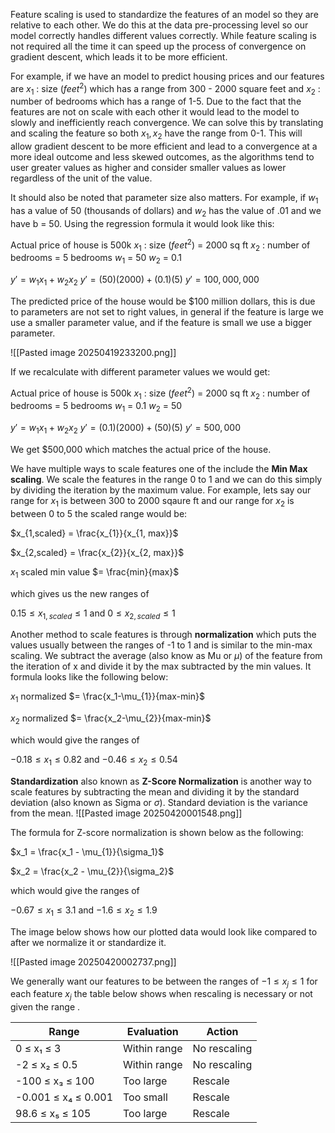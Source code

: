 Feature scaling is used to standardize the features of an model so they are relative to each other. We do this at the data pre-processing level so our model correctly handles different values correctly. While feature scaling is not required all the time it can speed up the process of convergence on gradient descent, which leads it to be more efficient. 

For example, if we have an model to predict housing prices and our features are $x_1$ : size ($feet^2$) which has a range from 300 - 2000 square feet and $x_2$ : number of bedrooms which has a range of 1-5. Due to the fact that the features are not on scale with each other it would lead to the model to slowly and inefficiently reach convergence. We can solve this by translating and scaling the feature so both $x_1, x_2$ have the range from 0-1. This will allow gradient descent to be more efficient and lead to a convergence at a more ideal outcome and less skewed outcomes, as the algorithms tend to user greater values as higher and consider smaller values as lower regardless of the unit of the value.

It should also be noted that parameter size also matters. For example, if $w_1$ has a value of 50 (thousands of dollars) and $w_2$ has the value of .01 and we have b = 50. Using the regression formula it would look like this:

Actual price of house is 500k
$x_1$ : size ($feet^2$) = 2000 sq ft
$x_2$ : number of bedrooms = 5 bedrooms
$w_1$ = 50
$w_2$ = 0.1

$y' = w_1 x_1 + w_2 x_2$
$y' = (50)(2000) + (0.1)(5)$
$y' = 100,000,000$

The predicted price of the house would be $100 million dollars, this is due to parameters are not set to right values, in general if the feature is large we use a smaller parameter value, and if the feature is small we use a bigger parameter.

![[Pasted image 20250419233200.png]]

If we recalculate with different parameter values we would get:

 Actual price of house is 500k
$x_1$ : size ($feet^2$) = 2000 sq ft
$x_2$ : number of bedrooms = 5 bedrooms
$w_1$ = 0.1
$w_2$ = 50

$y' = w_1 x_1 + w_2 x_2$
$y' = (0.1)(2000) + (50)(5)$
$y' = 500,000$

We get $500,000 which matches the actual price of the house.

We have multiple ways to scale features one of the include the **Min Max scaling**. We scale the features in the range 0 to 1 and we can do this simply by dividing the iteration by the maximum value. For example, lets say our range for $x_1$ is between 300 to 2000 sqaure ft and our range for $x_2$ is between 0 to 5 the scaled range would be:

$x_{1,scaled} = \frac{x_{1}}{x_{1, max}}$

$x_{2,scaled} = \frac{x_{2}}{x_{2, max}}$

$x_{1}$ scaled min value $= \frac{min}{max}$

which gives us the new ranges of 

$0.15 \le x_{1,scaled} \le 1$ and $0 \le x_{2,scaled} \le 1$

Another method to scale features is through **normalization** which puts the values usually between the ranges of -1 to 1 and is similar to the min-max scaling. We subtract the average (also know as Mu or $\mu$) of the feature from the iteration of x and divide it by the max subtracted by the min values. It formula looks like the following below:

$x_1$ normalized $= \frac{x_1-\mu_{1}}{max-min}$ 

$x_2$ normalized $= \frac{x_2-\mu_{2}}{max-min}$ 

which would give the ranges of

$-0.18 \le x_1 \le 0.82$ and $-0.46 \le x_2 \le 0.54$

**Standardization** also known as **Z-Score Normalization** is another way to scale features by subtracting the mean and dividing it by the standard deviation (also known as Sigma or $\sigma$). Standard deviation is the variance from the mean. 
![[Pasted image 20250420001548.png]]

The formula for Z-score normalization is shown below as the following:

$x_1 = \frac{x_1 - \mu_{1}}{\sigma_1}$

$x_2 = \frac{x_2 - \mu_{2}}{\sigma_2}$

which would give the ranges of

$-0.67 \le x_1 \le 3.1$ and $-1.6 \le x_2 \le 1.9$

The image below shows how our plotted data would look like compared to after we normalize it or standardize it.

![[Pasted image 20250420002737.png]]

We generally want our features to be between the ranges of $-1 \le x_j \le 1$ for each feature $x_j$ the table below shows when rescaling is necessary or not given the range .

| Range               | Evaluation   | Action       |
| ------------------- | ------------ | ------------ |
| 0 ≤ x₁ ≤ 3          | Within range | No rescaling |
| -2 ≤ x₂ ≤ 0.5       | Within range | No rescaling |
| -100 ≤ x₃ ≤ 100     | Too large    | Rescale      |
| -0.001 ≤ x₄ ≤ 0.001 | Too small    | Rescale      |
| 98.6 ≤ x₅ ≤ 105     | Too large    | Rescale      |

